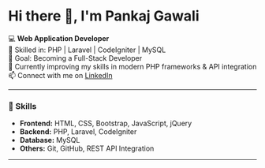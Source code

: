 # Hi there 👋, I'm Pankaj Gawali

💻 **Web Application Developer**  
🔧 Skilled in: PHP | Laravel | CodeIgniter | MySQL  
🎯 Goal: Becoming a Full-Stack Developer  
🌱 Currently improving my skills in modern PHP frameworks & API integration  
📫 Connect with me on [LinkedIn](https://www.linkedin.com/in/pankaj-gawali-9a8279265/)

---

### 🚀 Skills
- **Frontend:** HTML, CSS, Bootstrap, JavaScript, jQuery  
- **Backend:** PHP, Laravel, CodeIgniter  
- **Database:** MySQL  
- **Others:** Git, GitHub, REST API Integration  

---

